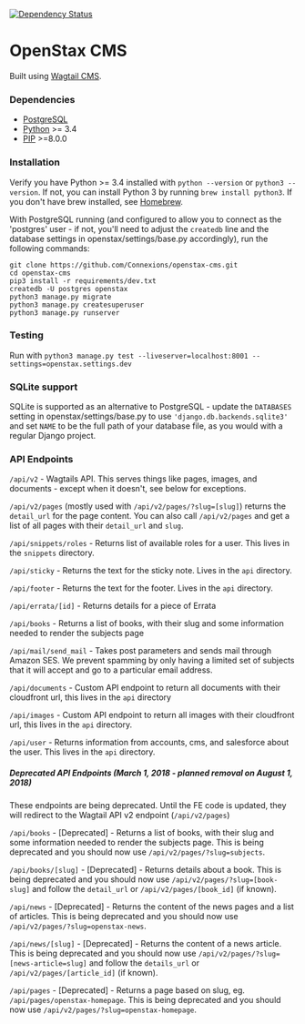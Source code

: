 [![Dependency Status](https://gemnasium.com/badges/github.com/openstax/openstax-cms.svg)](https://gemnasium.com/github.com/openstax/openstax-cms)

OpenStax CMS
=======================

Built using [Wagtail CMS](http://wagtail.io).

### Dependencies
* [PostgreSQL](http://www.postgresql.org)
* [Python](https://www.python.org/) >= 3.4
* [PIP](https://github.com/pypa/pip) >=8.0.0

### Installation

Verify you have Python >= 3.4 installed with `python --version` or `python3 --version`.
If not, you can install Python 3 by running `brew install python3`. If you don't have brew installed, see [Homebrew](http://brew.sh/).


With PostgreSQL running (and configured to allow you to connect as the 'postgres' user - if not, you'll need to adjust the `createdb` line and the database settings in openstax/settings/base.py accordingly), run the following commands:

    git clone https://github.com/Connexions/openstax-cms.git
    cd openstax-cms
    pip3 install -r requirements/dev.txt
    createdb -U postgres openstax
    python3 manage.py migrate
    python3 manage.py createsuperuser
    python3 manage.py runserver

### Testing

Run with ``python3 manage.py test --liveserver=localhost:8001 --settings=openstax.settings.dev``

### SQLite support

SQLite is supported as an alternative to PostgreSQL - update the `DATABASES` setting
in openstax/settings/base.py to use `'django.db.backends.sqlite3'` and set `NAME` to be the full path of your database file, as you would with a regular Django project.

### API Endpoints
`/api/v2` - Wagtails API. This serves things like pages, images, and documents - except when it doesn't, see below for exceptions.

`/api/v2/pages` (mostly used with `/api/v2/pages/?slug=[slug]`) returns the `detail_url` for the page content. You can also call `/api/v2/pages` and get a list of all pages with their `detail_url` and `slug`.
 
 `/api/snippets/roles` - Returns list of available roles for a user. This lives in the `snippets` directory.
 
 `/api/sticky` - Returns the text for the sticky note. Lives in the `api` directory.
 
 `/api/footer` - Returns the text for the footer. Lives in the `api` directory.
 
 `/api/errata/[id]` - Returns details for a piece of Errata
 
 `/api/books` - Returns a list of books, with their slug and some information needed to render the subjects page
 
 `/api/mail/send_mail` - Takes post parameters and sends mail through Amazon SES. We prevent spamming by only having a limited set of subjects that it will accept and go to a particular email address. 
 
 `/api/documents` - Custom API endpoint to return all documents with their cloudfront url, this lives in the `api` directory
 
 `/api/images` - Custom API endpoint to return all images with their cloudfront url, this lives in the `api` directory.
 
 `/api/user` - Returns information from accounts, cms, and salesforce about the user. This lives in the `api` directory.
 
 ##### Deprecated API Endpoints (March 1, 2018 - planned removal on August 1, 2018)
 These endpoints are being deprecated. Until the FE code is updated, they will redirect to the Wagtail API v2 endpoint (`/api/v2/pages`)
 
 `/api/books` - [Deprecated] - Returns a list of books, with their slug and some information needed to render the subjects page. This is being deprecated and you should now use `/api/v2/pages/?slug=subjects`.
 
 `/api/books/[slug]` - [Deprecated] - Returns details about a book. This is being deprecated and you should now use `/api/v2/pages/?slug=[book-slug]` and follow the `detail_url` or `/api/v2/pages/[book_id]` (if known).
 
 `/api/news` - [Deprecated] - Returns the content of the news pages and a list of articles. This is being deprecated and you should now use `/api/v2/pages/?slug=openstax-news`.
 
 `/api/news/[slug]` - [Deprecated] - Returns the content of a news article. This is being deprecated and you should now use `/api/v2/pages/?slug=[news-article=slug]` and follow the `details_url` or `/api/v2/pages/[article_id]` (if known).
 
 `/api/pages` - [Deprecated] - Returns a page based on slug, eg. `/api/pages/openstax-homepage`. This is being deprecated and you should now use `/api/v2/pages/?slug=openstax-homepage`.
